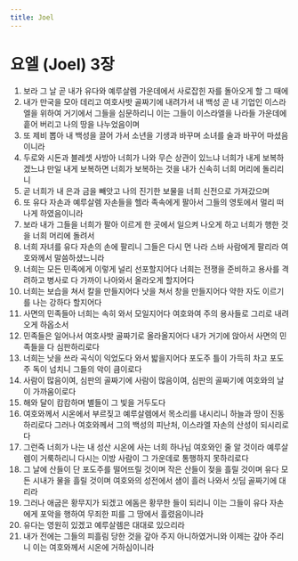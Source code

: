 ```yaml
---
title: Joel
---
```


# 요엘 (Joel) 3장
1. 보라 그 날 곧 내가 유다와 예루살렘 가운데에서 사로잡힌 자를 돌아오게 할 그 때에
1. 내가 만국을 모아 데리고 여호사밧 골짜기에 내려가서 내 백성 곧 내 기업인 이스라엘을 위하여 거기에서 그들을 심문하리니 이는 그들이 이스라엘을 나라들 가운데에 흩어 버리고 나의 땅을 나누었음이며
1. 또 제비 뽑아 내 백성을 끌어 가서 소년을 기생과 바꾸며 소녀를 술과 바꾸어 마셨음이니라
1. 두로와 시돈과 블레셋 사방아 너희가 나와 무슨 상관이 있느냐 너희가 내게 보복하겠느냐 만일 내게 보복하면 너희가 보복하는 것을 내가 신속히 너희 머리에 돌리리니
1. 곧 너희가 내 은과 금을 빼앗고 나의 진기한 보물을 너희 신전으로 가져갔으며
1. 또 유다 자손과 예루살렘 자손들을 헬라 족속에게 팔아서 그들의 영토에서 멀리 떠나게 하였음이니라
1. 보라 내가 그들을 너희가 팔아 이르게 한 곳에서 일으켜 나오게 하고 너희가 행한 것을 너희 머리에 돌려서
1. 너희 자녀를 유다 자손의 손에 팔리니 그들은 다시 먼 나라 스바 사람에게 팔리라 여호와께서 말씀하셨느니라
1. 너희는 모든 민족에게 이렇게 널리 선포할지어다 너희는 전쟁을 준비하고 용사를 격려하고 병사로 다 가까이 나아와서 올라오게 할지어다
1. 너희는 보습을 쳐서 칼을 만들지어다 낫을 쳐서 창을 만들지어다 약한 자도 이르기를 나는 강하다 할지어다
1. 사면의 민족들아 너희는 속히 와서 모일지어다 여호와여 주의 용사들로 그리로 내려오게 하옵소서
1. 민족들은 일어나서 여호사밧 골짜기로 올라올지어다 내가 거기에 앉아서 사면의 민족들을 다 심판하리로다
1. 너희는 낫을 쓰라 곡식이 익었도다 와서 밟을지어다 포도주 틀이 가득히 차고 포도주 독이 넘치니 그들의 악이 큼이로다
1. 사람이 많음이여, 심판의 골짜기에 사람이 많음이여, 심판의 골짜기에 여호와의 날이 가까움이로다
1. 해와 달이 캄캄하며 별들이 그 빛을 거두도다
1. 여호와께서 시온에서 부르짖고 예루살렘에서 목소리를 내시리니 하늘과 땅이 진동하리로다 그러나 여호와께서 그의 백성의 피난처, 이스라엘 자손의 산성이 되시리로다
1. 그런즉 너희가 나는 내 성산 시온에 사는 너희 하나님 여호와인 줄 알 것이라 예루살렘이 거룩하리니 다시는 이방 사람이 그 가운데로 통행하지 못하리로다
1. 그 날에 산들이 단 포도주를 떨어뜨릴 것이며 작은 산들이 젖을 흘릴 것이며 유다 모든 시내가 물을 흘릴 것이며 여호와의 성전에서 샘이 흘러 나와서 싯딤 골짜기에 대리라
1. 그러나 애굽은 황무지가 되겠고 에돔은 황무한 들이 되리니 이는 그들이 유다 자손에게 포악을 행하여 무죄한 피를 그 땅에서 흘렸음이니라
1. 유다는 영원히 있겠고 예루살렘은 대대로 있으리라
1. 내가 전에는 그들의 피흘림 당한 것을 갚아 주지 아니하였거니와 이제는 갚아 주리니 이는 여호와께서 시온에 거하심이니라